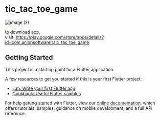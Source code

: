 # tic_tac_toe_game
![image (2)](https://user-images.githubusercontent.com/83079592/159478637-52f055ec-6728-4cfd-860e-02d22e15f831.png)

to download app,<br /> 
visit: 
https://play.google.com/store/apps/details?id=com.unionsoftwareit.tic_tac_toe_game
## Getting Started

This project is a starting point for a Flutter application.

A few resources to get you started if this is your first Flutter project:

- [Lab: Write your first Flutter app](https://flutter.dev/docs/get-started/codelab)
- [Cookbook: Useful Flutter samples](https://flutter.dev/docs/cookbook)

For help getting started with Flutter, view our
[online documentation](https://flutter.dev/docs), which offers tutorials,
samples, guidance on mobile development, and a full API reference.
